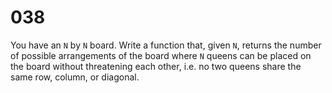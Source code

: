 [_metadata_:number]:-      "38"
[_metadata_:difficulty]:-  "Hard"
[_metadata_:asker]:-       "Microsoft"
[_metadata_:tags]:-        "matrix"

# 038

You have an `N` by `N` board. Write a function that, given `N`, returns the number of possible arrangements of the board where `N` queens can be placed on the board without threatening each other, i.e. no two queens share the same row, column, or diagonal.
